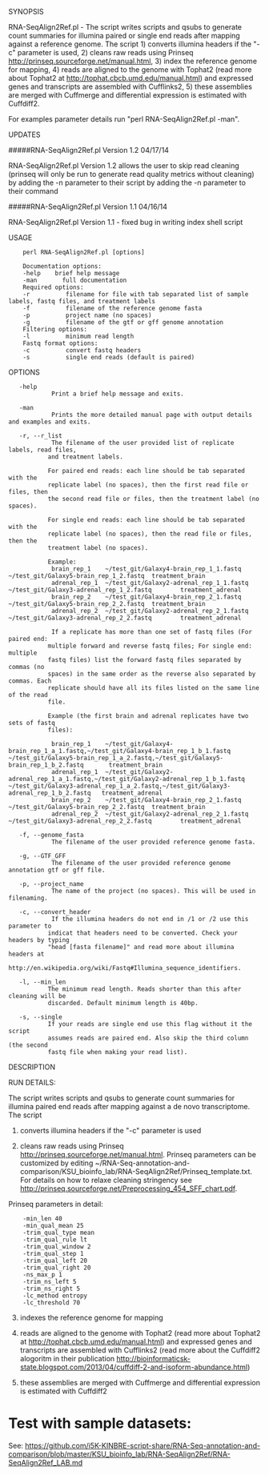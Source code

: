SYNOPSIS

 RNA-SeqAlign2Ref.pl - The script writes scripts and qsubs to generate
       count summaries for illumina paired or single end reads after mapping against a
       reference genome. The script 1) converts illumina headers if the "-c"
       parameter is used, 2) cleans raw reads using Prinseq
       http://prinseq.sourceforge.net/manual.html, 3) index the reference
       genome for mapping, 4) reads are aligned to the genome with Tophat2
       (read more about Tophat2 at http://tophat.cbcb.umd.edu/manual.html) and
       expressed genes and transcripts are assembled with Cufflinks2, 5) these
       assemblies are merged with Cuffmerge and differential expression is
       estimated with Cuffdiff2.
       
For examples parameter details run "perl RNA-SeqAlign2Ref.pl -man".
       
UPDATES
       
#####RNA-SeqAlign2Ref.pl Version 1.2 04/17/14

RNA-SeqAlign2Ref.pl  Version 1.2 allows the user to skip read cleaning
(prinseq will only be run to generate read quality metrics without
cleaning) by adding the -n parameter to their script by adding the -n
parameter to their command

#####RNA-SeqAlign2Ref.pl Version 1.1 04/16/14

RNA-SeqAlign2Ref.pl  Version 1.1 - fixed bug in writing index shell
script


USAGE

        perl RNA-SeqAlign2Ref.pl [options]

        Documentation options:
        -help    brief help message
        -man       full documentation
        Required options:
        -r          filename for file with tab separated list of sample labels, fastq files, and treatment labels
        -f          filename of the reference genome fasta
        -p          project name (no spaces)
        -g          filename of the gtf or gff genome annotation
        Filtering options:
        -l          minimum read length
        Fastq format options:
        -c          convert fastq headers
        -s          single end reads (default is paired)

OPTIONS

       -help
                Print a brief help message and exits.

       -man
                Prints the more detailed manual page with output details and examples and exits.

       -r, --r_list
                The filename of the user provided list of replicate labels, read files,
               and treatment labels.

               For paired end reads: each line should be tab separated with the
               replicate label (no spaces), then the first read file or files, then
               the second read file or files, then the treatment label (no spaces).

               For single end reads: each line should be tab separated with the
               replicate label (no spaces), then the read file or files, then the
               treatment label (no spaces).
               
               Example:
                brain_rep_1    ~/test_git/Galaxy4-brain_rep_1_1.fastq  ~/test_git/Galaxy5-brain_rep_1_2.fastq  treatment_brain
                adrenal_rep_1  ~/test_git/Galaxy2-adrenal_rep_1_1.fastq        ~/test_git/Galaxy3-adrenal_rep_1_2.fastq        treatment_adrenal
                brain_rep_2    ~/test_git/Galaxy4-brain_rep_2_1.fastq  ~/test_git/Galaxy5-brain_rep_2_2.fastq  treatment_brain
                adrenal_rep_2  ~/test_git/Galaxy2-adrenal_rep_2_1.fastq        ~/test_git/Galaxy3-adrenal_rep_2_2.fastq        treatment_adrenal

                If a replicate has more than one set of fastq files (For paired end:
               multiple forward and reverse fastq files; For single end: multiple
               fastq files) list the forward fastq files separated by commas (no
               spaces) in the same order as the reverse also separated by commas. Each
               replicate should have all its files listed on the same line of the read
               file.

               Example (the first brain and adrenal replicates have two sets of fastq
               files):
               
                brain_rep_1    ~/test_git/Galaxy4-brain_rep_1_a_1.fastq,~/test_git/Galaxy4-brain_rep_1_b_1.fastq       ~/test_git/Galaxy5-brain_rep_1_a_2.fastq,~/test_git/Galaxy5-brain_rep_1_b_2.fastq       treatment_brain
                adrenal_rep_1  ~/test_git/Galaxy2-adrenal_rep_1_a_1.fastq,~/test_git/Galaxy2-adrenal_rep_1_b_1.fastq   ~/test_git/Galaxy3-adrenal_rep_1_a_2.fastq,~/test_git/Galaxy3-adrenal_rep_1_b_2.fastq   treatment_adrenal
                brain_rep_2    ~/test_git/Galaxy4-brain_rep_2_1.fastq  ~/test_git/Galaxy5-brain_rep_2_2.fastq  treatment_brain
                adrenal_rep_2  ~/test_git/Galaxy2-adrenal_rep_2_1.fastq        ~/test_git/Galaxy3-adrenal_rep_2_2.fastq        treatment_adrenal

       -f, --genome_fasta
                The filename of the user provided reference genome fasta.

       -g, --GTF_GFF
                The filename of the user provided reference genome annotation gtf or gff file.

       -p, --project_name
                The name of the project (no spaces). This will be used in filenaming.

       -c, --convert_header
                If the illumina headers do not end in /1 or /2 use this parameter to
               indicat that headers need to be converted. Check your headers by typing
               "head [fasta filename]" and read more about illumina headers at
               http://en.wikipedia.org/wiki/Fastq#Illumina_sequence_identifiers.

       -l, --min_len
               The minimum read length. Reads shorter than this after cleaning will be
               discarded. Default minimum length is 40bp.

       -s, --single
               If your reads are single end use this flag without it the script
               assumes reads are paired end. Also skip the third column (the second
               fastq file when making your read list).

DESCRIPTION

RUN DETAILS:

The script writes scripts and qsubs to generate count summaries for illumina
       paired end reads after mapping against a de novo transcriptome. The script

1) converts illumina headers if the "-c" parameter is used

2) cleans raw reads using Prinseq http://prinseq.sourceforge.net/manual.html.
       Prinseq parameters can be customized by editing ~/RNA-Seq-annotation-and-comparison/KSU_bioinfo_lab/RNA-SeqAlign2Ref/Prinseq_template.txt. For details on how to relaxe cleaning stringency see http://prinseq.sourceforge.net/Preprocessing_454_SFF_chart.pdf. 
       
Prinseq parameters in detail:

        -min_len 40
        -min_qual_mean 25
        -trim_qual_type mean
        -trim_qual_rule lt
        -trim_qual_window 2
        -trim_qual_step 1
        -trim_qual_left 20
        -trim_qual_right 20
        -ns_max_p 1
        -trim_ns_left 5
        -trim_ns_right 5
        -lc_method entropy
        -lc_threshold 70

3) indexes the reference genome for mapping

4) reads are aligned to the genome with Tophat2 (read more about Tophat2 at
       http://tophat.cbcb.umd.edu/manual.html) and expressed genes and transcripts are
       assembled with Cufflinks2 (read more about the Cuffdiff2 alogoritm in their
       publication
       http://bioinformaticsk-state.blogspot.com/2013/04/cuffdiff-2-and-isoform-abundance.html)

5) these assemblies are merged with Cuffmerge and differential expression is
       estimated with Cuffdiff2

# Test with sample datasets:

See: https://github.com/i5K-KINBRE-script-share/RNA-Seq-annotation-and-comparison/blob/master/KSU_bioinfo_lab/RNA-SeqAlign2Ref/RNA-SeqAlign2Ref_LAB.md


